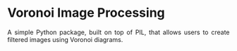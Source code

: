 # Voronoi Image Processing

<p align = 'justify'>
A simple Python package, built on top of PIL, that allows users to create filtered
images using Voronoi diagrams.
</p>
